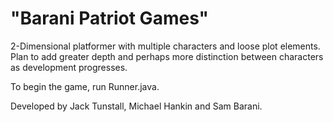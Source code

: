 "Barani Patriot Games"
===================
2-Dimensional platformer with multiple characters and loose plot elements. Plan to add greater depth and perhaps more distinction between characters as development progresses.

To begin the game, run Runner.java.

Developed by Jack Tunstall, Michael Hankin and Sam Barani.
